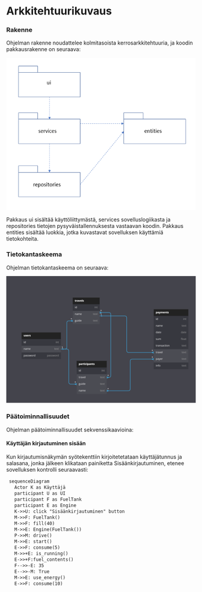 # Arkkitehtuurikuvaus

### Rakenne

Ohjelman rakenne noudattelee kolmitasoista kerrosarkkitehtuuria, ja koodin pakkausrakenne on seuraava:

![Pakkausrakenne](./kuvat/arkkitehtuuri-pakkaus.png)

Pakkaus ui sisältää käyttöliittymästä, services sovelluslogiikasta ja repositories tietojen pysyväistallennuksesta vastaavan koodin. Pakkaus entities sisältää luokkia, jotka kuvastavat sovelluksen käyttämiä tietokohteita.

### Tietokantaskeema

Ohjelman tietokantaskeema on seuraava:

![Tietokanta skeema](./kuvat/database-schema.png)

### Päätoiminnallisuudet

Ohjelman päätoiminnallisuudet sekvenssikaavioina:


#### Käyttäjän kirjautuminen sisään

Kun kirjautumisnäkymän syötekenttiin kirjoitetetataan käyttäjätunnus ja salasana, jonka jälkeen klikataan painiketta Sisäänkirjautuminen, etenee sovelluksen kontrolli seuraavasti:

```mermaid
 sequenceDiagram
   Actor K as Käyttäjä
   participant U as UI
   participant F as FuelTank
   participant E as Engine
   K->>U: click "Sisäänkirjautuminen" button
   M->>F: FuelTank()
   M->>F: fill(40)
   M->>E: Engine(FuelTank())
   P->>M: drive()
   M->>E: start()
   E->>F: consume(5)
   M->>+E: is_running()
   E->>+F:fuel_contents()
   F-->>-E: 35
   E-->>-M: True
   M->>E: use_energy()
   E->>F: consume(10)

```
